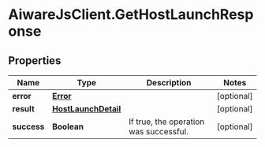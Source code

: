 # AiwareJsClient.GetHostLaunchResponse

## Properties

Name | Type | Description | Notes
------------ | ------------- | ------------- | -------------
**error** | [**Error**](Error.md) |  | [optional] 
**result** | [**HostLaunchDetail**](HostLaunchDetail.md) |  | [optional] 
**success** | **Boolean** | If true, the operation was successful. | [optional] 


